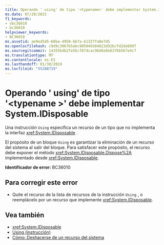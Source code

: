 ```yaml
---
title: Operando ' using' de tipo '<typename>' debe implementar System.IDisposable
ms.date: 07/20/2015
f1_keywords:
- vbc36010
- bc36010
helpviewer_keywords:
- BC36010
ms.assetid: ae9ed5d5-68ba-4950-bb7a-61327fa0e7d5
ms.openlocfilehash: c9d9c3067b5abc905049304023d92bcfd2de699f
ms.sourcegitcommit: 14355b4b2fe5bcf874cac96d0a9e6376b567e4c7
ms.translationtype: MT
ms.contentlocale: es-ES
ms.lasthandoff: 01/30/2019
ms.locfileid: "55288719"
---
```

# <a name="using-operand-of-type-typename-must-implement-systemidisposable"></a>Operando ' using' de tipo '\<typename >' debe implementar System.IDisposable
Una instrucción `Using` especifica un recurso de un tipo que no implementa la interfaz <xref:System.IDisposable> .  
  
 El propósito de un bloque `Using` es garantizar la eliminación de un recurso del sistema al salir del bloque. Para satisfacer este propósito, el recurso debe exponer el método <xref:System.IDisposable.Dispose%2A> implementado desde <xref:System.IDisposable>.  
  
 **Identificador de error:** BC36010  
  
## <a name="to-correct-this-error"></a>Para corregir este error  
  
-   Quite el recurso de la lista de recursos de la instrucción `Using` , o reemplácelo por un recurso que implemente <xref:System.IDisposable>.  
  
## <a name="see-also"></a>Vea también
- <xref:System.IDisposable>
- [Using (instrucción)](../../visual-basic/language-reference/statements/using-statement.md)
- [Cómo: Deshacerse de un recurso del sistema](../../visual-basic/programming-guide/language-features/control-flow/how-to-dispose-of-a-system-resource.md)
